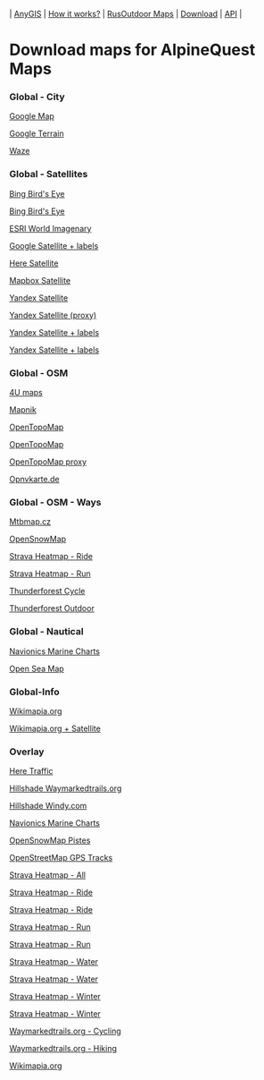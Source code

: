 | [AnyGIS][01] | [How it works?][02] | [RusOutdoor Maps][03] | [Download][04] | [API][05] |


[01]: https://nnngrach.github.io/AnyGIS_maps/index_en
[02]: https://nnngrach.github.io/AnyGIS_maps/Web/Html/Description_en
[03]: https://nnngrach.github.io/AnyGIS_maps/Web/Html/RusOutdoor_en
[04]: https://nnngrach.github.io/AnyGIS_maps/Web/Html/DownloadPage_en
[05]: https://nnngrach.github.io/AnyGIS_maps/Web/Html/Api_en
# Download maps for AlpineQuest Maps


### Global - City
[Google Map](https://raw.githubusercontent.com/nnngrach/AnyGIS_maps/master/AlpineQuest_online_maps/Maps_full_en/Global-City-Google_map.AQX "Download this map")

[Google Terrain](https://raw.githubusercontent.com/nnngrach/AnyGIS_maps/master/AlpineQuest_online_maps/Maps_full_en/Global-City-Google_terrain.AQX "Download this map")

[Waze](https://raw.githubusercontent.com/nnngrach/AnyGIS_maps/master/AlpineQuest_online_maps/Maps_full_en/Global-City-Waze.AQX "Download this map")



### Global - Satellites
[Bing Bird's Eye](https://raw.githubusercontent.com/nnngrach/AnyGIS_maps/master/AlpineQuest_online_maps/Maps_full_en/Global-Satellites-Bing_birds_eye.AQX "Download this map")

[Bing Bird's Eye](https://raw.githubusercontent.com/nnngrach/AnyGIS_maps/master/AlpineQuest_online_maps/Maps_full_en/Global-Satellites-Bing_birds_eye.AQX "Download this map")

[ESRI World Imagenary](https://raw.githubusercontent.com/nnngrach/AnyGIS_maps/master/AlpineQuest_online_maps/Maps_full_en/Global-Satellites-ESRI_Imagenary.AQX "Download this map")

[Google Satellite + labels](https://raw.githubusercontent.com/nnngrach/AnyGIS_maps/master/AlpineQuest_online_maps/Maps_full_en/Global-Satellites-Google_with_labels.AQX "Download this map")

[Here Satellite](https://raw.githubusercontent.com/nnngrach/AnyGIS_maps/master/AlpineQuest_online_maps/Maps_full_en/Global-Satellites-Here.AQX "Download this map")

[Mapbox Satellite](https://raw.githubusercontent.com/nnngrach/AnyGIS_maps/master/AlpineQuest_online_maps/Maps_full_en/Global-Satellites-Mapbox.AQX "Download this map")

[Yandex Satellite](https://raw.githubusercontent.com/nnngrach/AnyGIS_maps/master/AlpineQuest_online_maps/Maps_full_en/Global-Satellites-Yandex.AQX "Download this map")

[Yandex Satellite (proxy)](https://raw.githubusercontent.com/nnngrach/AnyGIS_maps/master/AlpineQuest_online_maps/Maps_full_en/Global-Satellites-Yandex_proxy.AQX "Download this map")

[Yandex Satellite + labels](https://raw.githubusercontent.com/nnngrach/AnyGIS_maps/master/AlpineQuest_online_maps/Maps_full_en/Global-Satellites-Yandex_with_labels.AQX "Download this map")

[Yandex Satellite + labels](https://raw.githubusercontent.com/nnngrach/AnyGIS_maps/master/AlpineQuest_online_maps/Maps_full_en/Global-Satellites-Yandex_with_labels.AQX "Download this map")



### Global - OSM
[4U maps](https://raw.githubusercontent.com/nnngrach/AnyGIS_maps/master/AlpineQuest_online_maps/Maps_full_en/Global-OSM-4umaps.AQX "Download this map")

[Mapnik](https://raw.githubusercontent.com/nnngrach/AnyGIS_maps/master/AlpineQuest_online_maps/Maps_full_en/Global-OSM-Mapnik.AQX "Download this map")

[OpenTopoMap](https://raw.githubusercontent.com/nnngrach/AnyGIS_maps/master/AlpineQuest_online_maps/Maps_full_en/Global-OSM-OpenTopoMap.AQX "Download this map")

[OpenTopoMap](https://raw.githubusercontent.com/nnngrach/AnyGIS_maps/master/AlpineQuest_online_maps/Maps_full_en/Global-OSM-OpenTopoMap.AQX "Download this map")

[OpenTopoMap proxy](https://raw.githubusercontent.com/nnngrach/AnyGIS_maps/master/AlpineQuest_online_maps/Maps_full_en/Global-OSM-OpenTopoMap_proxy.AQX "Download this map")

[Opnvkarte.de](https://raw.githubusercontent.com/nnngrach/AnyGIS_maps/master/AlpineQuest_online_maps/Maps_full_en/Global-OSM-Opnvkarte.AQX "Download this map")



### Global - OSM - Ways
[Mtbmap.cz](https://raw.githubusercontent.com/nnngrach/AnyGIS_maps/master/AlpineQuest_online_maps/Maps_full_en/Global-OSM-Ways-MTB_Map_Europe.AQX "Download this map")

[OpenSnowMap](https://raw.githubusercontent.com/nnngrach/AnyGIS_maps/master/AlpineQuest_online_maps/Maps_full_en/Global-OSM-Ways-OpenSnowMap.AQX "Download this map")

[Strava Heatmap - Ride](https://raw.githubusercontent.com/nnngrach/AnyGIS_maps/master/AlpineQuest_online_maps/Maps_full_en/Global-OSM-Ways-Strava_Ride.AQX "Download this map")

[Strava Heatmap - Run](https://raw.githubusercontent.com/nnngrach/AnyGIS_maps/master/AlpineQuest_online_maps/Maps_full_en/Global-OSM-Ways-Strava_Run.AQX "Download this map")

[Thunderforest Cycle](https://raw.githubusercontent.com/nnngrach/AnyGIS_maps/master/AlpineQuest_online_maps/Maps_full_en/Global-OSM-Ways-Thunderforest_Cycle.AQX "Download this map")

[Thunderforest Outdoor](https://raw.githubusercontent.com/nnngrach/AnyGIS_maps/master/AlpineQuest_online_maps/Maps_full_en/Global-OSM-Ways-Thunderforest_Outdoor.AQX "Download this map")



### Global - Nautical
[Navionics Marine Charts](https://raw.githubusercontent.com/nnngrach/AnyGIS_maps/master/AlpineQuest_online_maps/Maps_full_en/Global-Water-Navionics_Marine_Charts.AQX "Download this map")

[Open Sea Map](https://raw.githubusercontent.com/nnngrach/AnyGIS_maps/master/AlpineQuest_online_maps/Maps_full_en/Global-Water-OpenSeaMap.AQX "Download this map")



### Global-Info
[Wikimapia.org](https://raw.githubusercontent.com/nnngrach/AnyGIS_maps/master/AlpineQuest_online_maps/Maps_full_en/Global-Info-Wikimapia.AQX "Download this map")

[Wikimapia.org + Satellite](https://raw.githubusercontent.com/nnngrach/AnyGIS_maps/master/AlpineQuest_online_maps/Maps_full_en/Global-Info-Wikimapia_satellite.AQX "Download this map")



### Overlay
[Here Traffic](https://raw.githubusercontent.com/nnngrach/AnyGIS_maps/master/AlpineQuest_online_maps/Maps_full_en/Overlay-Here_traffic.AQX "Download this map")

[Hillshade Waymarkedtrails.org](https://raw.githubusercontent.com/nnngrach/AnyGIS_maps/master/AlpineQuest_online_maps/Maps_full_en/Overlay-Hillshade_Waymarkedtrails.AQX "Download this map")

[Hillshade Windy.com](https://raw.githubusercontent.com/nnngrach/AnyGIS_maps/master/AlpineQuest_online_maps/Maps_full_en/Overlay-Hillshade_Windy.AQX "Download this map")

[Navionics Marine Charts](https://raw.githubusercontent.com/nnngrach/AnyGIS_maps/master/AlpineQuest_online_maps/Maps_full_en/Overlay-Navionics_Marine_Charts.AQX "Download this map")

[OpenSnowMap Pistes](https://raw.githubusercontent.com/nnngrach/AnyGIS_maps/master/AlpineQuest_online_maps/Maps_full_en/Overlay-OpenSnowMap_pistes.AQX "Download this map")

[OpenStreetMap GPS Tracks](https://raw.githubusercontent.com/nnngrach/AnyGIS_maps/master/AlpineQuest_online_maps/Maps_full_en/Overlay-OpenSreetMaps_Tracks.AQX "Download this map")

[Strava Heatmap - All](https://raw.githubusercontent.com/nnngrach/AnyGIS_maps/master/AlpineQuest_online_maps/Maps_full_en/Overlay-Strava_All_SD.AQX "Download this map")

[Strava Heatmap - Ride](https://raw.githubusercontent.com/nnngrach/AnyGIS_maps/master/AlpineQuest_online_maps/Maps_full_en/Overlay-Strava_Ride_SD.AQX "Download this map")

[Strava Heatmap - Ride](https://raw.githubusercontent.com/nnngrach/AnyGIS_maps/master/AlpineQuest_online_maps/Maps_full_en/Overlay-Strava_Ride_HD.AQX "Download this map")

[Strava Heatmap - Run](https://raw.githubusercontent.com/nnngrach/AnyGIS_maps/master/AlpineQuest_online_maps/Maps_full_en/Overlay-Strava_Run_SD.AQX "Download this map")

[Strava Heatmap - Run](https://raw.githubusercontent.com/nnngrach/AnyGIS_maps/master/AlpineQuest_online_maps/Maps_full_en/Overlay-Strava_Run_HD.AQX "Download this map")

[Strava Heatmap - Water](https://raw.githubusercontent.com/nnngrach/AnyGIS_maps/master/AlpineQuest_online_maps/Maps_full_en/Overlay-Strava_Water_SD.AQX "Download this map")

[Strava Heatmap - Water](https://raw.githubusercontent.com/nnngrach/AnyGIS_maps/master/AlpineQuest_online_maps/Maps_full_en/Overlay-Strava_Water_HD.AQX "Download this map")

[Strava Heatmap - Winter](https://raw.githubusercontent.com/nnngrach/AnyGIS_maps/master/AlpineQuest_online_maps/Maps_full_en/Overlay-Strava_Winter_SD.AQX "Download this map")

[Strava Heatmap - Winter](https://raw.githubusercontent.com/nnngrach/AnyGIS_maps/master/AlpineQuest_online_maps/Maps_full_en/Overlay-Strava_Winter_HD.AQX "Download this map")

[Waymarkedtrails.org - Cycling](https://raw.githubusercontent.com/nnngrach/AnyGIS_maps/master/AlpineQuest_online_maps/Maps_full_en/Overlay-WayMarkedTrails_Cycling.AQX "Download this map")

[Waymarkedtrails.org - Hiking](https://raw.githubusercontent.com/nnngrach/AnyGIS_maps/master/AlpineQuest_online_maps/Maps_full_en/Overlay-WayMarkedTrails_Hiking.AQX "Download this map")

[Wikimapia.org](https://raw.githubusercontent.com/nnngrach/AnyGIS_maps/master/AlpineQuest_online_maps/Maps_full_en/Overlay-Wikimapia.AQX "Download this map")

